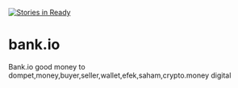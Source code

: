 [![Stories in Ready](https://badge.waffle.io/ajamil76/bank.io.png?label=ready&title=Ready)](https://waffle.io/ajamil76/bank.io?utm_source=badge)
# bank.io
Bank.io good money to dompet,money,buyer,seller,wallet,efek,saham,crypto.money digital
